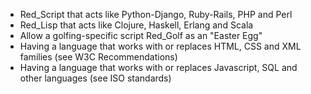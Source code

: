 * Red_Script that acts like Python-Django, Ruby-Rails, PHP and Perl
* Red_Lisp that acts like Clojure, Haskell, Erlang and Scala
* Allow a golfing-specific script Red_Golf as an "Easter Egg"
* Having a language that works with or replaces HTML, CSS and XML families (see W3C Recommendations)
* Having a language that works with or replaces Javascript, SQL and other languages (see ISO standards)